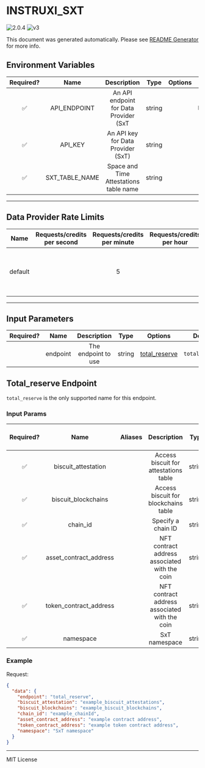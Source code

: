# INSTRUXI_SXT

![2.0.4](https://img.shields.io/github/package-json/v/smartcontractkit/external-adapters-js?filename=packages/sources/instruxi-sxt/package.json) ![v3](https://img.shields.io/badge/framework%20version-v3-blueviolet)

This document was generated automatically. Please see [README Generator](../../scripts#readme-generator) for more info.

## Environment Variables

| Required? |      Name      |              Description               |  Type  | Options |               Default                |
| :-------: | :------------: | :------------------------------------: | :----: | :-----: | :----------------------------------: |
|    ✅     |  API_ENDPOINT  | An API endpoint for Data Provider (SxT | string |         | `https://proxy.api.spaceandtime.app` |
|    ✅     |    API_KEY     |   An API key for Data Provider (SxT)   | string |         |                                      |
|    ✅     | SXT_TABLE_NAME | Space and Time Attestations table name | string |         |                                      |

---

## Data Provider Rate Limits

|  Name   | Requests/credits per second | Requests/credits per minute | Requests/credits per hour |                           Note                           |
| :-----: | :-------------------------: | :-------------------------: | :-----------------------: | :------------------------------------------------------: |
| default |                             |              5              |                           | Considered unlimited tier, but setting reasonable limits |

---

## Input Parameters

| Required? |   Name   |     Description     |  Type  |                 Options                  |     Default     |
| :-------: | :------: | :-----------------: | :----: | :--------------------------------------: | :-------------: |
|           | endpoint | The endpoint to use | string | [total_reserve](#total_reserve-endpoint) | `total_reserve` |

## Total_reserve Endpoint

`total_reserve` is the only supported name for this endpoint.

### Input Params

| Required? |          Name          | Aliases |                  Description                  |  Type  | Options | Default | Depends On | Not Valid With |
| :-------: | :--------------------: | :-----: | :-------------------------------------------: | :----: | :-----: | :-----: | :--------: | :------------: |
|    ✅     |  biscuit_attestation   |         |     Access biscuit for attestations table     | string |         |         |            |                |
|    ✅     |  biscuit_blockchains   |         |     Access biscuit for blockchains table      | string |         |         |            |                |
|    ✅     |        chain_id        |         |              Specify a chain ID               | string |         |         |            |                |
|    ✅     | asset_contract_address |         | NFT contract address associated with the coin | string |         |         |            |                |
|    ✅     | token_contract_address |         | NFT contract address associated with the coin | string |         |         |            |                |
|    ✅     |       namespace        |         |                 SxT namespace                 | string |         |         |            |                |

### Example

Request:

```json
{
  "data": {
    "endpoint": "total_reserve",
    "biscuit_attestation": "example_biscuit_attestations",
    "biscuit_blockchains": "example_biscuit_blockchains",
    "chain_id": "example_chainId",
    "asset_contract_address": "example contract address",
    "token_contract_address": "example token contract address",
    "namespace": "SxT namespace"
  }
}
```

---

MIT License
